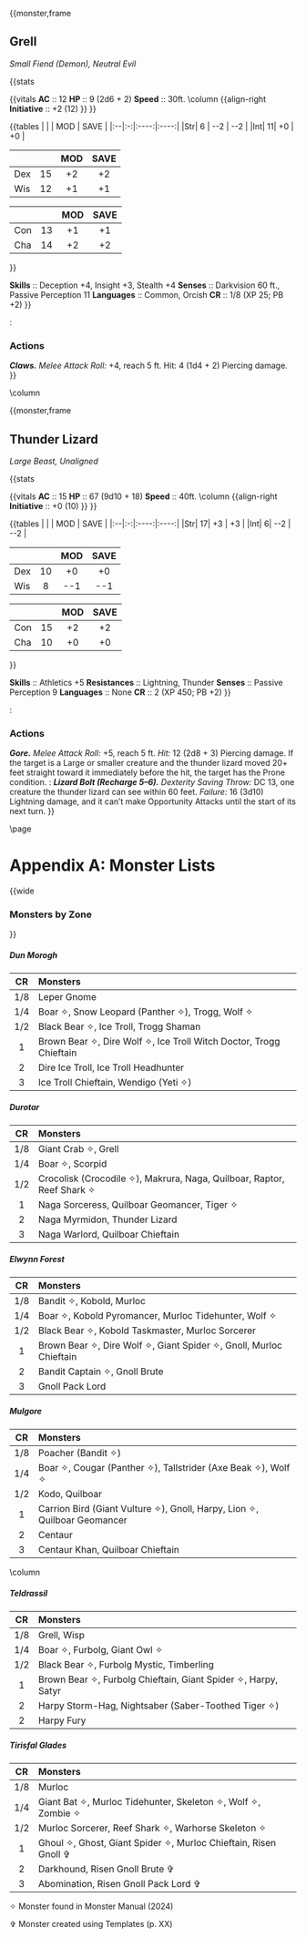 {{monster,frame
## Grell <!-- https://wc5e-cr-calculator.frogvall.com/?v3;2;0;12;2d6+2;4;1;1d4+2;0;0;0;0;0;;;;;3;;;;;;;;;;1;;;;;;;;10;;;;;;;2;2;1;3;0;1;1;3;;is1;;is2;;is3; -->
*Small Fiend (Demon), Neutral Evil*

{{stats

{{vitals
**AC**         :: 12
**HP**         :: 9 (2d6 + 2)
**Speed**      :: 30ft.
\column
{{align-right
**Initiative** :: +2 (12)
}}
}}

{{tables
|   |   |  MOD | SAVE |
|:--|:-:|:----:|:----:|
|Str| 6 | --2  | --2  |
|Int| 11|  +0  |  +0  |

|   |   |  MOD | SAVE |
|:--|:-:|:----:|:----:|
|Dex| 15|  +2  |  +2  |
|Wis| 12|  +1  |  +1  |

|   |   |  MOD | SAVE |
|:--|:-:|:----:|:----:|
|Con| 13|  +1  |  +1  |
|Cha| 14|  +2  |  +2  |
}}

**Skills**      :: Deception +4, Insight +3, Stealth +4
**Senses**      :: Darkvision 60 ft., Passive Perception 11
**Languages**   :: Common, Orcish
**CR**          :: 1/8 (XP 25; PB +2)
}}

:
### Actions
***Claws.*** *Melee Attack Roll:* +4, reach 5 ft. Hit: 4 (1d4 + 2) Piercing damage.
}}

\column

{{monster,frame
## Thunder Lizard <!-- https://wc5e-cr-calculator.frogvall.com/?v3;2;0;15;9d10%20+%2018;5;12;3d10;1d10+6;1d10+6;0;0;0;;;;;3;;;;;;;;;;1;;;;;;;;10;;;;;;;2;2;1;3;0;1;1;3;;is1;;is2;;is3; -->
*Large Beast, Unaligned*

{{stats

{{vitals
**AC**         :: 15
**HP**         :: 67 (9d10 + 18)
**Speed**      :: 40ft.
\column
{{align-right
**Initiative** :: +0 (10)
}}
}}

{{tables
|   |   |  MOD | SAVE |
|:--|:-:|:----:|:----:|
|Str| 17|  +3  |  +3  |
|Int|  6| --2  | --2  |

|   |   |  MOD | SAVE |
|:--|:-:|:----:|:----:|
|Dex| 10|  +0  |  +0  |
|Wis|  8| --1  | --1  |

|   |   |  MOD | SAVE |
|:--|:-:|:----:|:----:|
|Con| 15|  +2  |  +2  |
|Cha| 10|  +0  |  +0  |
}}

**Skills**      :: Athletics +5
**Resistances** :: Lightning, Thunder
**Senses**      :: Passive Perception 9
**Languages**   :: None
**CR**          :: 2 (XP 450; PB +2)
}}

:
### Actions
***Gore.*** *Melee Attack Roll:* +5, reach 5 ft. *Hit:* 12 (2d8 + 3) Piercing damage. If the target is a Large or smaller creature and the thunder lizard moved 20+ feet straight toward it immediately before the hit, the target has the Prone condition.
:
***Lizard Bolt (Recharge 5–6).*** *Dexterity Saving Throw:* DC 13, one creature the thunder lizard can see within 60 feet. *Failure:* 16 (3d10) Lightning damage, and it can’t make Opportunity Attacks until the start of its next turn.
}}

\page

# Appendix A: Monster Lists

{{wide
### Monsters by Zone
}}

##### Dun Morogh

| CR  | Monsters                                                                  |
|:---:|:--------------------------------------------------------------------------|
| 1/8 | Leper Gnome                                                               |
| 1/4 | Boar ✧, Snow Leopard (Panther ✧), Trogg, Wolf ✧                         |
| 1/2 | Black Bear ✧, Ice Troll, Trogg Shaman                                    |
|  1  | Brown Bear ✧, Dire Wolf ✧, Ice Troll Witch Doctor, Trogg Chieftain       |
|  2  | Dire Ice Troll, Ice Troll Headhunter                                      |
|  3  | Ice Troll Chieftain, Wendigo (Yeti ✧)                                    |

##### Durotar

| CR  | Monsters                                                                  |
|:---:|:--------------------------------------------------------------------------|
| 1/8 | Giant Crab ✧, Grell                                                      |
| 1/4 | Boar ✧, Scorpid                                                          |
| 1/2 | Crocolisk (Crocodile ✧), Makrura, Naga, Quilboar, Raptor, Reef Shark ✧   |
|  1  | Naga Sorceress, Quilboar Geomancer, Tiger ✧                              |
|  2  | Naga Myrmidon, Thunder Lizard                                             |
|  3  | Naga Warlord, Quilboar Chieftain                                          |

##### Elwynn Forest

| CR  | Monsters                                                                  |
|:---:|:--------------------------------------------------------------------------|
| 1/8 | Bandit ✧, Kobold, Murloc                                                 |
| 1/4 | Boar ✧, Kobold Pyromancer, Murloc Tidehunter, Wolf ✧                     |
| 1/2 | Black Bear ✧, Kobold Taskmaster, Murloc Sorcerer                         |
|  1  | Brown Bear ✧, Dire Wolf ✧, Giant Spider ✧, Gnoll, Murloc Chieftain      |
|  2  | Bandit Captain ✧, Gnoll Brute                                            |
|  3  | Gnoll Pack Lord                                                           |

##### Mulgore

| CR  | Monsters                                                                  |
|:---:|:--------------------------------------------------------------------------|
| 1/8 | Poacher (Bandit ✧)                                                       |
| 1/4 | Boar ✧, Cougar (Panther ✧), Tallstrider (Axe Beak ✧), Wolf ✧            |
| 1/2 | Kodo, Quilboar                                                            |
|  1  | Carrion Bird (Giant Vulture ✧), Gnoll, Harpy, Lion ✧, Quilboar Geomancer |
|  2  | Centaur                                                                   |
|  3  | Centaur Khan, Quilboar Chieftain                                          |

\column

##### Teldrassil

| CR  | Monsters                                                                  |
|:---:|:--------------------------------------------------------------------------|
| 1/8 | Grell, Wisp                                                               |
| 1/4 | Boar ✧, Furbolg, Giant Owl ✧                                             |
| 1/2 | Black Bear ✧, Furbolg Mystic, Timberling                                  |
|  1  | Brown Bear ✧, Furbolg Chieftain, Giant Spider ✧, Harpy, Satyr            |
|  2  | Harpy Storm-Hag, Nightsaber (Saber-Toothed Tiger ✧)                       |
|  2  | Harpy Fury                                                                |

##### Tirisfal Glades

| CR  | Monsters                                                                  |
|:---:|:--------------------------------------------------------------------------|
| 1/8 | Murloc                                                                    |
| 1/4 | Giant Bat ✧, Murloc Tidehunter, Skeleton ✧, Wolf ✧, Zombie ✧            |
| 1/2 | Murloc Sorcerer, Reef Shark ✧, Warhorse Skeleton ✧                       |
|  1  | Ghoul ✧, Ghost, Giant Spider ✧, Murloc Chieftain, Risen Gnoll ✞         |
|  2  | Darkhound, Risen Gnoll Brute ✞                                           |
|  3  | Abomination, Risen Gnoll Pack Lord ✞                                     |

✧ Monster found in Monster Manual (2024)

✞ Monster created using Templates (p. XX)
